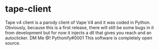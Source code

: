 # tape-client
Tape v4 client is a parody client of Vape V4 and it was coded in Python. Obviously, because this is a first release, there will still be some bugs in it from development but for now it injects a dll that gives you reach and an autoclicker. DM Me @! Pythonify#0001 This software is completely open source.
